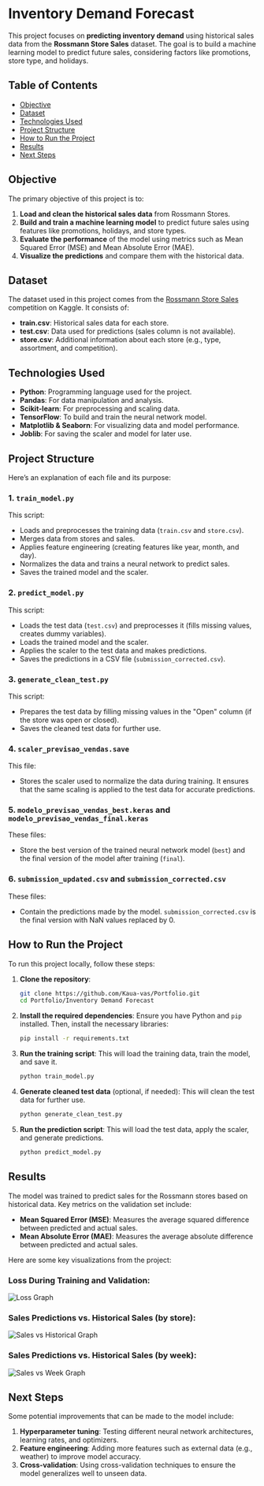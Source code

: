 # Inventory Demand Forecast

This project focuses on **predicting inventory demand** using historical sales data from the **Rossmann Store Sales** dataset. The goal is to build a machine learning model to predict future sales, considering factors like promotions, store type, and holidays.

## Table of Contents

- [Objective](#objective)
- [Dataset](#dataset)
- [Technologies Used](#technologies-used)
- [Project Structure](#project-structure)
- [How to Run the Project](#how-to-run-the-project)
- [Results](#results)
- [Next Steps](#next-steps)

## Objective

The primary objective of this project is to:
1. **Load and clean the historical sales data** from Rossmann Stores.
2. **Build and train a machine learning model** to predict future sales using features like promotions, holidays, and store types.
3. **Evaluate the performance** of the model using metrics such as Mean Squared Error (MSE) and Mean Absolute Error (MAE).
4. **Visualize the predictions** and compare them with the historical data.

## Dataset

The dataset used in this project comes from the [Rossmann Store Sales](https://www.kaggle.com/c/rossmann-store-sales) competition on Kaggle. It consists of:
- **train.csv**: Historical sales data for each store.
- **test.csv**: Data used for predictions (sales column is not available).
- **store.csv**: Additional information about each store (e.g., type, assortment, and competition).

## Technologies Used

- **Python**: Programming language used for the project.
- **Pandas**: For data manipulation and analysis.
- **Scikit-learn**: For preprocessing and scaling data.
- **TensorFlow**: To build and train the neural network model.
- **Matplotlib & Seaborn**: For visualizing data and model performance.
- **Joblib**: For saving the scaler and model for later use.

## Project Structure

Here’s an explanation of each file and its purpose:

### 1. `train_model.py`
This script:
- Loads and preprocesses the training data (`train.csv` and `store.csv`).
- Merges data from stores and sales.
- Applies feature engineering (creating features like year, month, and day).
- Normalizes the data and trains a neural network to predict sales.
- Saves the trained model and the scaler.

### 2. `predict_model.py`
This script:
- Loads the test data (`test.csv`) and preprocesses it (fills missing values, creates dummy variables).
- Loads the trained model and the scaler.
- Applies the scaler to the test data and makes predictions.
- Saves the predictions in a CSV file (`submission_corrected.csv`).

### 3. `generate_clean_test.py`
This script:
- Prepares the test data by filling missing values in the "Open" column (if the store was open or closed).
- Saves the cleaned test data for further use.

### 4. `scaler_previsao_vendas.save`
This file:
- Stores the scaler used to normalize the data during training. It ensures that the same scaling is applied to the test data for accurate predictions.

### 5. `modelo_previsao_vendas_best.keras` and `modelo_previsao_vendas_final.keras`
These files:
- Store the best version of the trained neural network model (`best`) and the final version of the model after training (`final`).

### 6. `submission_updated.csv` and `submission_corrected.csv`
These files:
- Contain the predictions made by the model. `submission_corrected.csv` is the final version with NaN values replaced by 0.

## How to Run the Project

To run this project locally, follow these steps:

1. **Clone the repository**:
   ```bash
   git clone https://github.com/Kaua-vas/Portfolio.git
   cd Portfolio/Inventory Demand Forecast
   ```

2. **Install the required dependencies**:
   Ensure you have Python and `pip` installed. Then, install the necessary libraries:
   ```bash
   pip install -r requirements.txt
   ```

3. **Run the training script**:
   This will load the training data, train the model, and save it.
   ```bash
   python train_model.py
   ```

4. **Generate cleaned test data** (optional, if needed):
   This will clean the test data for further use.
   ```bash
   python generate_clean_test.py
   ```

5. **Run the prediction script**:
   This will load the test data, apply the scaler, and generate predictions.
   ```bash
   python predict_model.py
   ```

## Results

The model was trained to predict sales for the Rossmann stores based on historical data. Key metrics on the validation set include:
- **Mean Squared Error (MSE)**: Measures the average squared difference between predicted and actual sales.
- **Mean Absolute Error (MAE)**: Measures the average absolute difference between predicted and actual sales.

Here are some key visualizations from the project:

### Loss During Training and Validation:
![Loss Graph](./images/training.png)

### Sales Predictions vs. Historical Sales (by store):
![Sales vs Historical Graph](./images/predict_stores.png)

### Sales Predictions vs. Historical Sales (by week):
![Sales vs Week Graph](./images/predict_week.png)

## Next Steps

Some potential improvements that can be made to the model include:
1. **Hyperparameter tuning**: Testing different neural network architectures, learning rates, and optimizers.
2. **Feature engineering**: Adding more features such as external data (e.g., weather) to improve model accuracy.
3. **Cross-validation**: Using cross-validation techniques to ensure the model generalizes well to unseen data.
